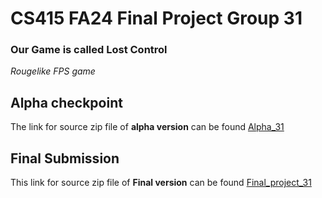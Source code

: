 # CS415 FA24 Final Project Group 31

### Our Game is called Lost Control

*Rougelike FPS game*

## Alpha checkpoint

The link for source zip file of **alpha version** can be found [Alpha_31](https://drive.google.com/file/d/1hT8KwMpDS0qoLMRmpbigmJROsYltMYYN/view?usp=sharing)

## Final Submission

This link for source zip file of **Final version** can be found [Final_project_31](https://uillinoisedu-my.sharepoint.com/:u:/g/personal/fj7_illinois_edu/EcKY3BcSXm5GmKRyyeDEcBYBygnTfPYmS_BQdoNDPxngmQ?e=cgR2EC)


